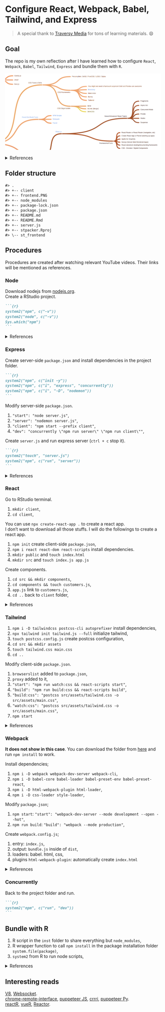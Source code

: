 
# Configure React, Webpack, Babel, Tailwind, and Express

> A special thank to [Traversy
> Media](https://www.youtube.com/c/TraversyMedia/videos) for tons of
> learning materials. 😄

## Goal

The repo is my own reflection after I have learned how to configure
`React`, `Webpack`, `Babel`, `Tailwind`, `Express` and bundle them with
`R`.

![](./frontend.PNG)<!-- -->

<details>

<summary> References </summary>
<a href="https://www.youtube.com/watch?v=SBB1YtwODT0">Web Development in
2020 - A complete roadmap</a>

</details>

## Folder structure

    #> .
    #> +-- client
    #> +-- frontend.PNG
    #> +-- node_modules
    #> +-- package-lock.json
    #> +-- package.json
    #> +-- README.md
    #> +-- README.Rmd
    #> +-- server.js
    #> +-- stpacker.Rproj
    #> \-- st_frontend

## Procedures

Procedures are created after watching relevant YouTube videos. Their
links will be mentioned as references.

### Node

Download nodejs from [nodejs.org](https://nodejs.org/en/download/).  
Create a RStudio project.

```` markdown
```{r}
system2("npm", c("-v"))
system2("node", c("-v"))
Sys.which("npm")
```
````

<details>

<summary> References </summary>
<a href="https://www.youtube.com/watch?v=jHDhaSSKmB0">NPM Crash Course
2017</a><br>

</details>

### Express

Create server-side `package.json` and install dependencies in the
project folder.

```` markdown
```{r}
system2("npm", c("init -y"))
system2("npm", c("i", "express", "concurrently"))
system2("npm", c("i", "-D", "nodemon"))
```
````

Modify server-side `package.json`.

1.  `"start": "node server.js"`,
2.  `"server": "nodemon server.js"`,
3.  `"client": "npm start --prefix client"`,
4.  `"dev": "concurrently \"npm run server\" \"npm run client\""`,

Create `server.js` and run express server (`ctrl + c` stop it).

```` markdown
```{r}
system2("touch", "server.js")
system2("npm", c("run", "server"))
```
````

<details>

<summary> References </summary>
<a href="https://www.youtube.com/watch?v=L72fhGm1tfE">Express JS Crash
Course 2019</a><br>
<a href="https://www.youtube.com/watch?v=v0t42xBIYIs">React & Express
Starter Pack 2018</a>

</details>

### React

Go to RStudio terminal.

1.  `mkdir client`,
2.  `cd client`,

You can use `npx create-react-app .` to create a react app.  
I don’t want to download all those stuffs. I will do the followings to
create a react app.

1.  `npm init` create client-side `package.json`,
2.  `npm i react react-dom react-scripts` install dependencies.
3.  `mkdir public` and `touch index.html`
4.  `mkdir src` and `touch index.js app.js`

Create components.

1.  `cd src && mkdir components`,
2.  `cd components && touch customers.js`,
3.  `app.js` link to `customers.js`,
4.  `cd ..` back to `client` folder,

<details>

<summary> References </summary>
<a href="https://www.youtube.com/watch?v=sBws8MSXN7A">React JS Crash
Course 2019</a>

</details>

### Tailwind

1.  `npm i -D tailwindcss postcss-cli autoprefixer` install
    dependencies,
2.  `npx tailwind init tailwind.js --full` initialize tailwind,
3.  `touch postcss.config.js` create postcss configuration,
4.  `cd src && mkdir assets`
5.  `touch tailwind.css main.css`
6.  `cd ..`

Modify client-side `package.json`.

1.  `browserslist` added to `package.json`,
2.  `proxy` added to it,
3.  `"start": "npm run watch:css && react-scripts start"`,
4.  `"build": "npm run build:css && react-scripts build"`,
5.  `"build:css": "postcss src/assets/tailwind.css -o
    src/assets/main.css"`,
6.  `"watch:css": "postcss src/assets/tailwind.css -o
    src/assets/main.css"`,
7.  `npm start`

<details>

<summary> References </summary>
<a href="https://www.youtube.com/watch?v=FiGmAI5e91M">React & Tailwind
CSS 2020</a>

</details>

### Webpack

**It does not show in this case**. You can download the folder from
[here](https://github.com/stewartli/reactjs/tree/master/st_frontend) and
run `npm install` to work.

Install dependencies;

1.  `npm i -D webpack webpack-dev-server webpack-cli`,
2.  `npm i -D babel-core babel-loader babel-preset-env
    babel-preset-react`,
3.  `npm i -D html-webpack-plugin html-loader`,
4.  `npm i -D css-loader style-loader`,

Modify `package.json`;

1.  `npm start`: `"start": "webpack-dev-server --mode development --open
    --hot"`,
2.  `npm run build`: `"build": "webpack --mode production"`,

Create `webpack.config.js`;

1.  entry: `index.js`,  
2.  output: `bundle.js` inside of `dist`,
3.  loaders: babel. html, css,  
4.  plugins `html-webpack-plugin`: automatically create `index.html`

<details>

<summary> References </summary>
<a href="https://www.youtube.com/watch?v=deyxI-6C2u4">React & Webpack 4
From Scratch - No CLI 2018</a><br>
<a href="https://www.youtube.com/watch?v=lziuNMk_8eQ">Webpack Crash
Course 2017</a><br>
<a href="https://github.com/babel/babel-loader/issues/616">Cannot find
module ‘babel-preset-env’</a><br>
<a href="https://www.robinwieruch.de/minimal-react-webpack-babel-setup">Set
up React, Webpack, Babel 2019</a><br>
<a href="https://www.valentinog.com/blog/babel/">Tutorial set up React,
webpack, Babel 2020</a>

</details>

### Concurrently

Back to the project folder and run.

```` markdown
```{r}
system2("npm", c("run", "dev"))
```
````

## Bundle with R

1.  R script in the `inst` folder to share everything but
    `node_modules`,
2.  R wrapper function to call `npm install` in the package installation
    folder `system.file(package)`,
3.  `system2` from R to run node scripts,

<details>

<summary> References </summary>
<a href="https://colinfay.me/node-r-package/">ColinFay |
node-minify</a><br>
<a href="https://github.com/JohnCoene/packer">JohnCoene | packer</a><br>
<a href="https://shiny.rstudio.com/articles/js-send-message.html">Shiny
msg from the browser to the server</a><br>
<a href="https://shiny.rstudio.com/articles/js-build-widget.html">Shiny
build a JavaScript based widget</a>

</details>

## Interesting reads

[V8](https://github.com/jeroen/V8),
[Websocket](https://github.com/rstudio/websocket).  
[chrome-remote-interface](https://github.com/cyrus-and/chrome-remote-interface),
[puppeteer JS](https://github.com/puppeteer/puppeteer),
[crrri](https://rlesur.github.io/crrri/), [puppeteer
Py](https://github.com/miyakogi/pyppeteer).  
[reactR](https://github.com/react-R/reactR),
[vueR](https://github.com/vue-r/vueR),
[Reactor](https://github.com/herbps10/reactor).
